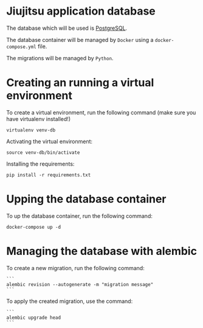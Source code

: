 # Jiujitsu application database

The database which will be used is [PostgreSQL](https://www.postgresql.org/). 

The database container will be managed by `Docker` using a `docker-compose.yml` file.

The migrations will be managed by `Python`. 

# Creating an running a virtual environment

To create a virtual environment, run the following command (make sure you have virtualenv installed!)

```
virtualenv venv-db
```

Activating the virtual environment:

```
source venv-db/bin/activate
```

Installing the requirements:

```
pip install -r requirements.txt
```

# Upping the database container

To up the database container, run the following command:

```
docker-compose up -d
```

# Managing the database with alembic 

To create a new migration, run the following command:

    ```
    alembic revision --autogenerate -m "migration message"
    ```

To apply the created migration, use the command: 
    
    ```
    alembic upgrade head
    ```